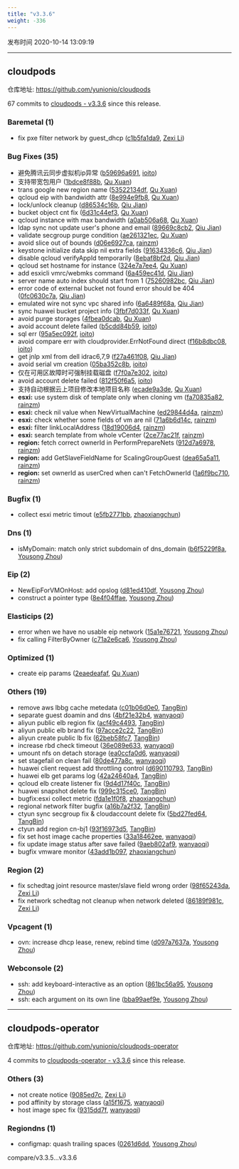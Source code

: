 ```yaml
---
title: "v3.3.6"
weight: -336
---
```


发布时间 2020-10-14 13:09:19

---
## cloudpods

仓库地址: https://github.com/yunionio/cloudpods

67 commits to [cloudpods - v3.3.6] since this release.

### Baremetal (1)
- fix pxe filter network by guest_dhcp ([c1b5fa1da9](https://github.com/yunionio/cloudpods/commit/c1b5fa1da93ad30f87a8b0bde083c781404c074b), [Zexi Li](mailto:zexi.li@qq.com))

### Bug Fixes (35)
- 避免腾讯云同步虚拟机ip异常 ([b59696a691](https://github.com/yunionio/cloudpods/commit/b59696a691dfcee0eb38b13f0aa63cce1e1801bc), [ioito](mailto:quxuan@yunionyun.com))
- 支持带宽包用户 ([1bdce8f88b](https://github.com/yunionio/cloudpods/commit/1bdce8f88b60b0c15122551cc2a1522ec44aee29), [Qu Xuan](mailto:quxuan@yunionyun.com))
- trans google new region name ([53522134df](https://github.com/yunionio/cloudpods/commit/53522134df3b92ee93a0e9acd0c718cff5f1aedb), [Qu Xuan](mailto:quxuan@yunionyun.com))
- qcloud eip with bandwidth attr ([8e994e9fb8](https://github.com/yunionio/cloudpods/commit/8e994e9fb8aebf72219824b6ba2cf1169f5f2e1c), [Qu Xuan](mailto:quxuan@yunionyun.com))
- lock/unlock cleanup ([d86534c16b](https://github.com/yunionio/cloudpods/commit/d86534c16bb90f9de18e7b650d2cd7213d4f7679), [Qiu Jian](mailto:qiujian@yunionyun.com))
- bucket object cnt fix ([6d31c44ef3](https://github.com/yunionio/cloudpods/commit/6d31c44ef3456310754bdc8d7df38c8b17ea584d), [Qu Xuan](mailto:quxuan@yunionyun.com))
- qcloud instance with max bandwidth ([a0ab506a68](https://github.com/yunionio/cloudpods/commit/a0ab506a686cf8b38a065e88a59e8bcb3ec09b52), [Qu Xuan](mailto:quxuan@yunionyun.com))
- ldap sync not update user's phone and email ([89669c8cb2](https://github.com/yunionio/cloudpods/commit/89669c8cb2ce3b6ba4cd750f8fbaf3534bbfa80e), [Qiu Jian](mailto:qiujian@yunionyun.com))
- validate secgroup purge condition ([ae261321ec](https://github.com/yunionio/cloudpods/commit/ae261321ec0c08d1179683d1ee67270b5cde6db2), [Qu Xuan](mailto:quxuan@yunionyun.com))
- avoid slice out of bounds ([d06e6927ca](https://github.com/yunionio/cloudpods/commit/d06e6927ca744ad2dc22ba3a10eee94757b65d48), [rainzm](mailto:mjoycarry@gmail.com))
- keystone initialize data skip nil extra fields ([91634336c6](https://github.com/yunionio/cloudpods/commit/91634336c67143b629c63110c6161ed9edc79583), [Qiu Jian](mailto:qiujian@yunionyun.com))
- disable qcloud verifyAppId temporarily ([8ebaf8bf2d](https://github.com/yunionio/cloudpods/commit/8ebaf8bf2dfd899bfc4c31992ff5910eef56d00f), [Qiu Jian](mailto:qiujian@yunionyun.com))
- qcloud set hostname for instance ([324e7a7ee4](https://github.com/yunionio/cloudpods/commit/324e7a7ee482f512ebee04993ba7d4dfc88173a2), [Qu Xuan](mailto:quxuan@yunionyun.com))
- add esxicli vmrc/webmks command ([6a459ec41d](https://github.com/yunionio/cloudpods/commit/6a459ec41d98696d779c951d2635e6edfbf220bf), [Qiu Jian](mailto:qiujian@yunionyun.com))
- server name auto index should start from 1 ([75260982bc](https://github.com/yunionio/cloudpods/commit/75260982bc636e900402ad9568ef6c9647d97eb0), [Qiu Jian](mailto:qiujian@yunionyun.com))
- error code of external bucket not found error should be 404 ([0fc0630c7a](https://github.com/yunionio/cloudpods/commit/0fc0630c7a10d9ad4ff98888ba86ef6d2738d5df), [Qiu Jian](mailto:qiujian@yunionyun.com))
- emulated wire not sync vpc shared info ([6a6489f68a](https://github.com/yunionio/cloudpods/commit/6a6489f68a6c5089da7818ccc63e2ee7c9e940db), [Qiu Jian](mailto:qiujian@yunionyun.com))
- sync huawei bucket project info ([3fbf7d033f](https://github.com/yunionio/cloudpods/commit/3fbf7d033f7392d15db9cab6e40ceab122f8cf43), [Qu Xuan](mailto:quxuan@yunionyun.com))
- avoid purge storages ([4fbea0dcab](https://github.com/yunionio/cloudpods/commit/4fbea0dcabeb7d8bb58994a3d3928064c3237320), [Qu Xuan](mailto:quxuan@yunionyun.com))
- avoid account delete failed ([b5cdd84b59](https://github.com/yunionio/cloudpods/commit/b5cdd84b59f84c6723287228186c753f0dae6a85), [ioito](mailto:quxuan@yunionyun.com))
- sql err ([95a5ec092f](https://github.com/yunionio/cloudpods/commit/95a5ec092fe866f0c547d1e6845f21f0d18649dc), [ioito](mailto:quxuan@yunionyun.com))
- avoid compare err with cloudprovider.ErrNotFound direct ([f16b8dbc08](https://github.com/yunionio/cloudpods/commit/f16b8dbc08f5638e62fcac26ea324cf5f76c694d), [ioito](mailto:quxuan@yunionyun.com))
- get jnlp xml from dell idrac6,7,9 ([f27a461f08](https://github.com/yunionio/cloudpods/commit/f27a461f08f10c990d38f60a1f3b5c10009fa7ad), [Qiu Jian](mailto:qiujian@yunionyun.com))
- avoid serial vm creation ([05ba352c8b](https://github.com/yunionio/cloudpods/commit/05ba352c8ba3c3396419c7b040a691beae98ffeb), [ioito](mailto:quxuan@yunionyun.com))
- 仅在可用区故障时可强制挂载磁盘 ([f7f0a7e302](https://github.com/yunionio/cloudpods/commit/f7f0a7e3022aa70891b03db6d200f76e7e134cbd), [ioito](mailto:quxuan@yunionyun.com))
- avoid account delete failed ([812f50f6a5](https://github.com/yunionio/cloudpods/commit/812f50f6a55f03770258f2f486a47ecf3a2fc50a), [ioito](mailto:quxuan@yunionyun.com))
- 支持自动根据云上项目修改本地项目名称 ([ecade9a3de](https://github.com/yunionio/cloudpods/commit/ecade9a3de63cd5374e3e201ed7df401b2d7b96f), [Qu Xuan](mailto:quxuan@yunionyun.com))
- **esxi:** use system disk of template only when cloning vm ([fa70835a82](https://github.com/yunionio/cloudpods/commit/fa70835a82c320a45c04cc6db301f3b19982b3a4), [rainzm](mailto:mjoycarry@gmail.com))
- **esxi:** check nil value when NewVirtualMachine ([ed29844d4a](https://github.com/yunionio/cloudpods/commit/ed29844d4a9fe486a89cfb8c1f59fd3100a67364), [rainzm](mailto:mjoycarry@gmail.com))
- **esxi:** check whether some fields of vm are nil ([71a6b6d14c](https://github.com/yunionio/cloudpods/commit/71a6b6d14ca6e8572f4a51e430b9bc676e33723c), [rainzm](mailto:mjoycarry@gmail.com))
- **esxi:** filter linkLocalAddress ([18d19006d4](https://github.com/yunionio/cloudpods/commit/18d19006d40b1ce81589208dfb5bcb82750241dd), [rainzm](mailto:mjoycarry@gmail.com))
- **esxi:** search template from whole vCenter ([2ce77ac21f](https://github.com/yunionio/cloudpods/commit/2ce77ac21fcc4660036477bf203111f07ba61108), [rainzm](mailto:mjoycarry@gmail.com))
- **region:** fetch correct ownerId in PerformPrepareNets ([912d7a6978](https://github.com/yunionio/cloudpods/commit/912d7a6978a1222dbae9e476a77cd84d2430fd0e), [rainzm](mailto:mjoycarry@gmail.com))
- **region:** add GetSlaveFieldName for ScalingGroupGuest ([dea65a5a11](https://github.com/yunionio/cloudpods/commit/dea65a5a111f926b49bda659b5e319f904dc4dd2), [rainzm](mailto:mjoycarry@gmail.com))
- **region:** set ownerId as userCred when can't FetchOwnerId ([1a6f9bc710](https://github.com/yunionio/cloudpods/commit/1a6f9bc7102af221a3d1d94479a8192b66c6fbfb), [rainzm](mailto:mjoycarry@gmail.com))

### Bugfix (1)
- collect esxi metric timout ([e5fb2771bb](https://github.com/yunionio/cloudpods/commit/e5fb2771bb0e2e5ec736431199e4dca87110cadc), [zhaoxiangchun](mailto:1422928955@qq.com))

### Dns (1)
- isMyDomain: match only strict subdomain of dns_domain ([b6f5229f8a](https://github.com/yunionio/cloudpods/commit/b6f5229f8a46bd9169fb816ecd10694a07753319), [Yousong Zhou](mailto:zhouyousong@yunionyun.com))

### Eip (2)
- NewEipForVMOnHost: add opslog ([d81ed410df](https://github.com/yunionio/cloudpods/commit/d81ed410df114d9e4fb69c08194d0bb804069824), [Yousong Zhou](mailto:zhouyousong@yunionyun.com))
- construct a pointer type ([8e4f04ffae](https://github.com/yunionio/cloudpods/commit/8e4f04ffae335a120fe8fdb3b408685be1a9cd42), [Yousong Zhou](mailto:zhouyousong@yunionyun.com))

### Elasticips (2)
- error when we have no usable eip network ([15a1e76721](https://github.com/yunionio/cloudpods/commit/15a1e76721121d34c33192baf5da3492d77fcf74), [Yousong Zhou](mailto:zhouyousong@yunionyun.com))
- fix calling FilterByOwner ([c71a2e6ca6](https://github.com/yunionio/cloudpods/commit/c71a2e6ca6253a4f367d54283cc22e9f64b81d24), [Yousong Zhou](mailto:zhouyousong@yunionyun.com))

### Optimized (1)
- create eip params ([2eaedeafaf](https://github.com/yunionio/cloudpods/commit/2eaedeafaf87882346c92816475acb45cc05a6f4), [Qu Xuan](mailto:quxuan@yunionyun.com))

### Others (19)
- remove aws lbbg cache metedata ([c01b06d0e0](https://github.com/yunionio/cloudpods/commit/c01b06d0e0bf175ad097a71a8552ed502d5f1d82), [TangBin](mailto:tangbin@yunion.cn))
- separate guest doamin and dns ([4bf21e32b4](https://github.com/yunionio/cloudpods/commit/4bf21e32b44d344f7566e852472e76517a5ba0a8), [wanyaoqi](mailto:wanyaoqi@yunionyun.com))
- aliyun public elb region fix ([acf49c4493](https://github.com/yunionio/cloudpods/commit/acf49c449311003c3fb4778358bb6bbc2cff11b3), [TangBin](mailto:tangbin@yunion.cn))
- aliyun public elb brand fix ([97acce2c22](https://github.com/yunionio/cloudpods/commit/97acce2c22eb09484dce100b9f0ae898f5115e7f), [TangBin](mailto:tangbin@yunion.cn))
- aliyun create public lb fix ([62beb58fc7](https://github.com/yunionio/cloudpods/commit/62beb58fc7b5025e15b046d4bb33b359fe957778), [TangBin](mailto:tangbin@yunion.cn))
- increase rbd check timeout ([36e089e633](https://github.com/yunionio/cloudpods/commit/36e089e633d3726bf00b5a5724707bcf1b8eeeba), [wanyaoqi](mailto:wanyaoqi@yunionyun.com))
- umount nfs on detach storage ([ea0ccfa0d6](https://github.com/yunionio/cloudpods/commit/ea0ccfa0d6d1e2d344532a7a5a44ea6d3e92dc42), [wanyaoqi](mailto:wanyaoqi@yunionyun.com))
- set stagefail on clean fail ([80de477a8c](https://github.com/yunionio/cloudpods/commit/80de477a8cf9cb4b825e5eae58695ecbeb68c0bd), [wanyaoqi](mailto:wanyaoqi@yunionyun.com))
- huawei client request add throttling control ([d690110793](https://github.com/yunionio/cloudpods/commit/d6901107938e88aca91fac084831d664fe0624e4), [TangBin](mailto:tangbin@yunion.cn))
- huawei elb get params log ([42a24640a4](https://github.com/yunionio/cloudpods/commit/42a24640a4a64926b9f548a23d67a2b93ef875f9), [TangBin](mailto:tangbin@yunion.cn))
- qcloud elb create listener fix ([9d4d17f40c](https://github.com/yunionio/cloudpods/commit/9d4d17f40cfaacfd8c83642faf681888620d704e), [TangBin](mailto:tangbin@yunion.cn))
- huawei snapshot delete fix ([999c315ce0](https://github.com/yunionio/cloudpods/commit/999c315ce03ebb96c6b50d74d63c8e46f7fe340a), [TangBin](mailto:tangbin@yunion.cn))
- bugfix:esxi collect metric ([fda1e1f0f8](https://github.com/yunionio/cloudpods/commit/fda1e1f0f8ce03f97bd53a6657576d6f7c00749e), [zhaoxiangchun](mailto:1422928955@qq.com))
- regional network filter bugfix ([a16b7a2f32](https://github.com/yunionio/cloudpods/commit/a16b7a2f32ac3eeb9e73c9addfe5ba66f7068788), [TangBin](mailto:tangbin@yunion.cn))
- ctyun sync secgroup fix & cloudaccount delete fix ([5bd27fed64](https://github.com/yunionio/cloudpods/commit/5bd27fed644d07bc9ad673c509a8d46f07de0cc6), [TangBin](mailto:tangbin@yunion.cn))
- ctyun add region cn-bj1 ([93f16973d5](https://github.com/yunionio/cloudpods/commit/93f16973d5ab332ad06486ca0b5f01a9daf856a0), [TangBin](mailto:tangbin@yunion.cn))
- fix set host image cache properties ([33a18462ee](https://github.com/yunionio/cloudpods/commit/33a18462ee1b21d944a949d2caa8969ae57cd299), [wanyaoqi](mailto:wanyaoqi@yunionyun.com))
- fix update image status after save failed ([9aeb802af9](https://github.com/yunionio/cloudpods/commit/9aeb802af9e2f5b618e0201bd0c4f5a1e842a152), [wanyaoqi](mailto:wanyaoqi@yunionyun.com))
- bugfix vmware monitor ([43add1b097](https://github.com/yunionio/cloudpods/commit/43add1b097b01eb0cfa63eaf95336691871c6d5c), [zhaoxiangchun](mailto:1422928955@qq.com))

### Region (2)
- fix schedtag joint resource master/slave field wrong order ([98f65243da](https://github.com/yunionio/cloudpods/commit/98f65243da684ed55e1cf464fee1b44c377a7a06), [Zexi Li](mailto:zexi.li@qq.com))
- fix network schedtag not cleanup when network deleted ([86189f981c](https://github.com/yunionio/cloudpods/commit/86189f981c2d4cf3dabd00ed90e08c5093332281), [Zexi Li](mailto:zexi.li@qq.com))

### Vpcagent (1)
- ovn: increase dhcp lease, renew, rebind time ([d097a7637a](https://github.com/yunionio/cloudpods/commit/d097a7637a2c6f2604a1363942e080c96a8b29ac), [Yousong Zhou](mailto:zhouyousong@yunionyun.com))

### Webconsole (2)
- ssh: add keyboard-interactive as an option ([861bc56a95](https://github.com/yunionio/cloudpods/commit/861bc56a95bd69affd9a56cde2f8500c89e7c3e3), [Yousong Zhou](mailto:zhouyousong@yunionyun.com))
- ssh: each argument on its own line ([bba99aef9e](https://github.com/yunionio/cloudpods/commit/bba99aef9eed7f709e5186f19d49b2bfbf8cccaf), [Yousong Zhou](mailto:zhouyousong@yunionyun.com))

[cloudpods - v3.3.6]: https://github.com/yunionio/cloudpods/compare/v3.3.5...v3.3.6
---
## cloudpods-operator

仓库地址: https://github.com/yunionio/cloudpods-operator

4 commits to [cloudpods-operator - v3.3.6] since this release.

### Others (3)
- not create notice ([9085ed7c](https://github.com/yunionio/cloudpods-operator/commit/9085ed7c8790f1e5b340de5346ff3b45c67d050d), [Zexi Li](mailto:zexi.li@qq.com))
- pod affinity by storage class ([a15f1675](https://github.com/yunionio/cloudpods-operator/commit/a15f16754a024c10ede5bc8c1c86a1fd7979101b), [wanyaoqi](mailto:wanyaoqi@yunionyun.com))
- host image spec fix ([9315dd7f](https://github.com/yunionio/cloudpods-operator/commit/9315dd7f5b3ac2a14dc8e0e933ae8f0086e2376e), [wanyaoqi](mailto:wanyaoqi@yunionyun.com))

### Regiondns (1)
- configmap: quash trailing spaces ([0261d6dd](https://github.com/yunionio/cloudpods-operator/commit/0261d6dde8a1183ef8bd362270f4396816529374), [Yousong Zhou](mailto:zhouyousong@yunionyun.com))

[cloudpods-operator - v3.3.6]: https://github.com/yunionio/cloudpods-operator/compare/v3.3.5...v3.3.6
compare/v3.3.5...v3.3.6
